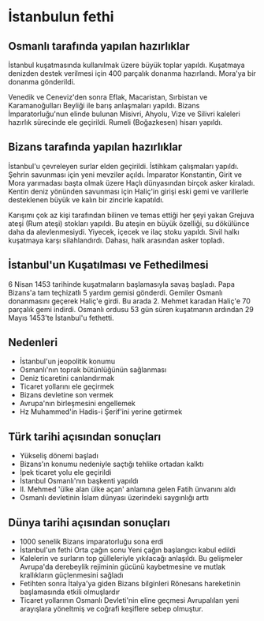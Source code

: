 # İstanbulun fethi

## Osmanlı tarafında yapılan hazırlıklar

İstanbul kuşatmasında kullanılmak üzere büyük toplar yapıldı. Kuşatmaya denizden destek verilmesi için 400 parçalık donanma hazırlandı. Mora'ya bir donanma gönderildi.

Venedik ve Ceneviz'den sonra Eflak, Macaristan, Sırbistan ve Karamanoğulları Beyliği ile barış anlaşmaları yapıldı. Bizans İmparatorluğu'nun elinde bulunan Misivri, Ahyolu, Vize ve Silivri kaleleri hazırlık sürecinde ele geçirildi. Rumeli (Boğazkesen) hisarı yapıldı.

## Bizans tarafında yapılan hazırlıklar

İstanbul'u çevreleyen surlar elden geçirildi. İstihkam çalışmaları yapıldı. Şehrin savunması için yeni mevziler açıldı. İmparator Konstantin, Girit ve Mora yarımadası başta olmak üzere Haçlı dünyasından birçok asker kiraladı. Kentin deniz yönünden savunması için Haliç'in girişi eski gemi ve varillerle desteklenen büyük ve kalın bir zincirle kapatıldı.

Karışımı çok az kişi tarafından bilinen ve temas ettiği her şeyi yakan Grejuva ateşi (Rum ateşi) stokları yapıldı. Bu ateşin en büyük özelliği, su dökülünce daha da alevlenmesiydi. Yiyecek, içecek ve ilaç stoku yapıldı. Sivil halkı kuşatmaya karşı silahlandırdı. Dahası, halk arasından asker topladı.

## İstanbul'un Kuşatılması ve Fethedilmesi

6 Nisan 1453 tarihinde kuşatmaların başlamasıyla savaş başladı. Papa Bizans'a tam teçhizatlı 5 yardım gemisi gönderdi. Gemiler Osmanlı donanmasını geçerek Haliç'e girdi. Bu arada 2. Mehmet karadan Haliç'e 70 parçalık gemi indirdi. Osmanlı ordusu 53 gün süren kuşatmanın ardından 29 Mayıs 1453'te İstanbul'u fethetti.

##



## Nedenleri

- İstanbul'un jeopolitik konumu
- Osmanlı'nın toprak bütünlüğünün sağlanması
- Deniz ticaretini canlandırmak
- Ticaret yollarını ele geçirmek
- Bizans devletine son vermek
- Avrupa'nın birleşmesini engellemek
- Hz Muhammed'in Hadis-i Şerif'ini yerine getirmek

## Türk tarihi açısından sonuçları

- Yükseliş dönemi başladı
- Bizans'ın konumu nedeniyle saçtığı tehlike ortadan kalktı
- İpek ticaret yolu ele geçirildi
- İstanbul Osmanlı'nın başkenti yapıldı
- II. Mehmed 'ülke alan ülke açan' anlamına gelen Fatih ünvanını aldı
- Osmanlı devletinin İslam dünyası üzerindeki saygınlığı arttı

## Dünya tarihi açısından sonuçları

- 1000 senelik Bizans imparatorluğu sona erdi
- İstanbul'un fethi Orta çağın sonu Yeni çağın başlangıcı kabul edildi
- Kalelerin ve surların top gülleleriyle yıkılacağı anlaşıldı. Bu gelişmeler Avrupa'da derebeylik rejiminin gücünü kaybetmesine ve mutlak krallıkların güçlenmesini sağladı
- Fetihten sonra İtalya'ya giden Bizans bilginleri Rönesans hareketinin başlamasında etkili olmuşlardır
- Ticaret yollarının Osmanlı Devleti'nin eline geçmesi Avrupalıları yeni arayışlara yöneltmiş ve coğrafi keşiflere sebep olmuştur.

